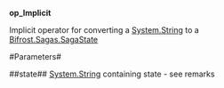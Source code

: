 **op_Implicit**

Implicit operator for converting a [System.String](System.String) to a [Bifrost.Sagas.SagaState](Bifrost.Sagas.SagaState)

#Parameters#


##state##
[System.String](System.String) containing state - see remarks

